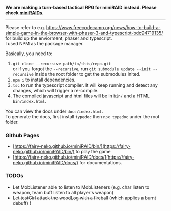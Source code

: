 **We are making a turn-based tactical RPG for miniRAID instead. Please check [miniRAIDs](https://fairy-neko.github.io/miniRAIDs).**  

------

Please refer to e.g. https://www.freecodecamp.org/news/how-to-build-a-simple-game-in-the-browser-with-phaser-3-and-typescript-bdc94719135/ for build up the enviorment, phaser and typescript.  
I used NPM as the package manager.

Basically, you need to:  
1. `git clone --recursive path/to/this/repo.git`  
or if you forgot the `--recursive`, run `git submodule update --init --recursive` inside the root folder to get the submodules inited.  
2. `npm i` to install dependencies.  
3. `tsc` to run the typescript compiler. It will keep running and detect any changes, which will trigger a re-compile.  
4. The compiled javascript and html files will be in `bin/` and a HTML `bin/index.html`.  

You can view the docs under `docs/index.html`.  
To generate the docs, first install `typedoc` then `npx typedoc` under the root folder.  

### Github Pages

* [https://fairy-neko.github.io/miniRAID/bin/](https://fairy-neko.github.io/miniRAID/bin/) to play the game
* [https://fairy-neko.github.io/miniRAID/docs/](https://fairy-neko.github.io/miniRAID/docs/) for documentations.

### TODOs

* Let MobListener able to listen to MobListeners (e.g. char listen to weapon, team buff listen to all player's weapon)
* ~~Let testGirl attack the woodLog with a fireball~~ (which applies a burnt debuff) !
